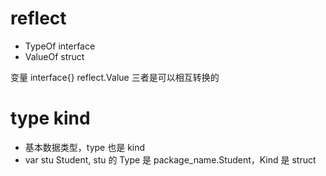 # reflect


* TypeOf    interface
* ValueOf   struct

变量 interface{} reflect.Value 三者是可以相互转换的

# type kind

* 基本数据类型，type 也是 kind
* var stu Student, stu 的 Type 是 package_name.Student，Kind 是 struct

